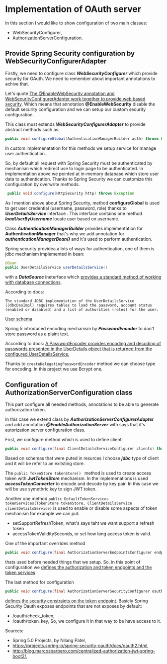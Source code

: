 # Implementation of OAuth server

In this section I would like to show configuration of two main classes:
 - WebSecurityConfigurer,
 - AuthorizationServerConfiguration. 

## Provide Spring Security configuration by WebSecurityConfigurerAdapter

Firstly, we need to configure class ***WebSecurityConfigurer*** which provide security for OAuth. We need to remember about important annotations to achive that.

Let's quote [The @EnableWebSecurity annotation and WebSecurityConfigurerAdapter work together to provide web based security](https://spring.io/blog/2013/07/03/spring-security-java-config-preview-web-security/). Which means that annotation **@EnableWebSecurity** disable the default security configuration and we can setup our custom security configuration.

This class  must extends ***WebSecurityConfigurerAdapter*** to provide abstract methods such as:

```java
public void configureGlobal(AuthenticationManagerBuilder auth) throws Exception
```
In custom implemenatation for this methods we setup service for manage user authentication. 

So, by default all request with Spring Security must be authenticated by mechanism which redirect use to login page to be authenticated. In implementation above we pointed at in-memory database which store user data to authentication. Thanks to Spring Security we can customize this configuration by overwrite methods.

```java
 public void configure(HttpSecurity http) throws Exception
 ```

As I mention above about Spring Security, method **configureGlobal** is used to get user credential (username, password, role) thanks to ***UserDetailsService***  interface . This interface contains one method ***loadUserByUsername***  locate user based on username. 

Class ***AuthenticationManagerBuilder*** provides implementation for **AuthenticationManager** that's why we add  annotation for ***authenticationManagerBean()*** and it's used to perform authentication.

Spring security providea a lots of ways for authentication, one of them is jdbc mechanism implemented in bean:
```java
@Bean
public UserDetailsService userDetailsService()
```
with a ***DataSource*** ineterface which [provides a standard method of working with database connections](https://docs.spring.io/spring-boot/docs/current/reference/html/boot-features-sql.html).

According to docs:
```
The standard JDBC implementation of the UserDetailsService (JdbcDaoImpl) requires tables to load the password, account status (enabled or disabled) and a list of authorities (roles) for the user.
```
[User schema](https://docs.spring.io/spring-security/site/docs/5.2.0.BUILD-SNAPSHOT/reference/htmlsingle/#user-schema)

Spring 5 introduced encoding mechanism by ***PasswordEncoder*** to don't store password as a plaint text.

According to docs:
[A PasswordEncoder provides encoding and decoding of passwords presented in the UserDetails object that is returned from the configured UserDetailsService.](https://docs.spring.io/spring-security/site/docs/5.2.0.BUILD-SNAPSHOT/reference/htmlsingle/#core-services-password-encoding)

Thanks to ```createDelegatingPasswordEncoder``` method we can choose type for encoding. In this project we use Bcrypt one.

## Configuration of AuthorizationServerConfiguration class
This part configure all needed methods,  annotations to be able to generate authorization token.

In this case we extend class by ***AuthorizationServerConfigurerAdapter*** and add annotation ***@EnableAuthorizationServer*** with says that it's autorization server configuration class.

First, we configure method which is used to define client:
```java
public void configure(final ClientDetailsServiceConfigurer clients) throws Exception 
```
Based on schemas that were puted in resurces I choose ***jdbc*** type of client and it will be refer to an exitsting store.

The ```public TokenStore tokenStore() ``` method is used to create access token with ***JwtTokenStore*** mechanism. In the implemenations is used ***accessTokenConverter*** to encode and decode by key pair. In this case we will be use symethric key to sign JWT token.

Another one method ```public DefaultTokenServices tokenServices(TokenStore tokenStore, ClientDetailsService clientDetailsService)``` is used to enable or disable some aspects of token mechanism for example we can  put:
 - setSupportRefreshToken, what's says taht we want support a refresh token
 - accessTokenValiditySeconds, or set how long access token is valid. 

One of the important overrides method 
```java
public void configure(final AuthorizationServerEndpointsConfigurer endpoints)
```
thats used before needed things that we setup. So, in this point of configuration we [defines the authorization and token endpoints and the token services](https://projects.spring.io/spring-security-oauth/docs/oauth2.html)

The last method for configuration
```java
public void configure(final AuthorizationServerSecurityConfigurer oauthServer)
``` 
[defines the security constraints on the token endpoint](https://projects.spring.io/spring-security-oauth/docs/oauth2.html). Basicly Spring Security Oauth exposes endpoints that are not exposes by default:
 - /oauth/check_token,
 - /oauth/token_key,
So, we configure it in that way to be have access to it.

Sources:
 - Spring 5.0 Projects, by Nilang Patel,
 - https://projects.spring.io/spring-security-oauth/docs/oauth2.html,
 - http://blog.marcosbarbero.com/centralized-authorization-jwt-spring-boot2/,
